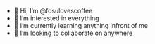 - 👋 Hi, I’m @fosulovescoffee
- 👀 I’m interested in everything
- 🌱 I’m currently learning anything infront of me
- 💞️ I’m looking to collaborate on anywhere
